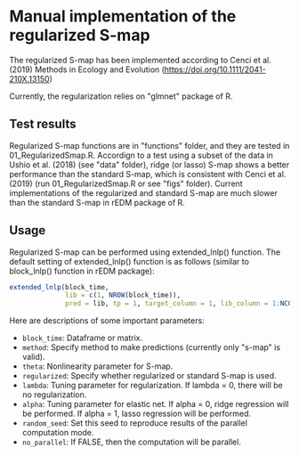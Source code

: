 # Manual implementation of the regularized S-map
The regularized S-map has been implemented according to Cenci et al. (2019) Methods in Ecology and Evolution (https://doi.org/10.1111/2041-210X.13150)

Currently, the regularization relies on "glmnet" package of R.

## Test results
Regularized S-map functions are in "functions" folder, and they are tested in 01_RegularizedSmap.R. Accordign to a test using a subset of the data in Ushio et al. (2018) (see "data" folder), ridge (or lasso) S-map shows a better performance than the standard S-map, which is consistent with Cenci et al. (2019) (run 01_RegularizedSmap.R or see "figs" folder). Current implementations of the regularized and standard S-map are much slower than the standard S-map in rEDM package of R.

## Usage
Regularized S-map can be performed using extended_lnlp() function. The default setting of extended_lnlp() function is as follows (similar to block_lnlp() function in rEDM package):

``` r
extended_lnlp(block_time,
              lib = c(1, NROW(block_time)),
              pred = lib, tp = 1, target_column = 1, lib_column = 1:NCOL(block_time), num_neighbors = NCOL(block_time) + 1, theta = 0, method = "s-map", regularized = FALSE, lambda = NULL, alpha = 0, glmnet_parallel = FALSE, random_seed = NULL, no_parallel = glmnet_parallel, save_smap_coefficients = FALSE)
```

Here are descriptions of some important parameters:
- `block_time`: Dataframe or matrix.
- `method`: Specify method to make predictions (currently only "s-map" is valid).
- `theta`: Nonlinearity parameter for S-map.
- `regularized`: Specify whether regularized or standard S-map is used.
- `lambda`: Tuning parameter for regularization. If lambda = 0, there will be no regularization.
- `alpha`: Tuning parameter for elastic net. If alpha = 0, ridge regression will be performed. If alpha = 1, lasso regression will be performed.
- `random_seed`: Set this seed to reproduce results of the parallel computation mode.
- `no_parallel`: If FALSE, then the computation will be parallel.
